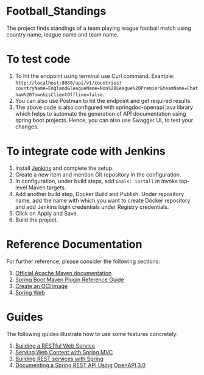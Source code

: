 # Football_Standings
The project finds standings of a team playing league football match using country name, league name and team name.

# To test code
1. To hit the endpoint using terminal use Curl command. Example:
```http://localhost:8080/api/v1/countries?countryName=England&leagueName=Non%20League%20Premier&teamName=Chatham%20Town&isClientOffline=false```.
2. You can also use Postman to hit the endpoint and get required results.
3. The above code is also configured with springdoc-openapi java library which helps to automate the generation of API documentation using spring boot projects. Hence, you can also use Swagger UI, to test your changes.

# To integrate code with Jenkins
1. Install [Jenkins](https://www.jenkins.io/doc/book/installing/) and complete the setup.
2. Create a new item and mention Git repository in the configuration.
3. In configuration, under build steps, add `Goals: install` in Invoke top-level Maven targets.
4. Add another build step, Docker Build and Publish. Under repository name, add the name with which you want to create Docker repository and add Jenkins login credentials under Registry credentials.
5. Click on Apply and Save.
6. Build the project. 

# Reference Documentation
For further reference, please consider the following sections:

1. [Official Apache Maven documentation](https://maven.apache.org/guides/index.html)
2. [Spring Boot Maven Plugin Reference Guide](https://docs.spring.io/spring-boot/docs/3.1.4/maven-plugin/reference/htmlsingle/)
3. [Create an OCI image](https://docs.spring.io/spring-boot/docs/3.1.4/maven-plugin/reference/htmlsingle/#build-image)
4. [Spring Web](https://docs.spring.io/spring-boot/docs/3.1.4/reference/htmlsingle/index.html#web)

# Guides
The following guides illustrate how to use some features concretely:

1. [Building a RESTful Web Service](https://spring.io/guides/gs/rest-service/)
2. [Serving Web Content with Spring MVC](https://spring.io/guides/gs/serving-web-content/)
3. [Building REST services with Spring](https://spring.io/guides/tutorials/rest/)
4. [Documenting a Spring REST API Using OpenAPI 3.0](https://www.baeldung.com/spring-rest-openapi-documentation)

